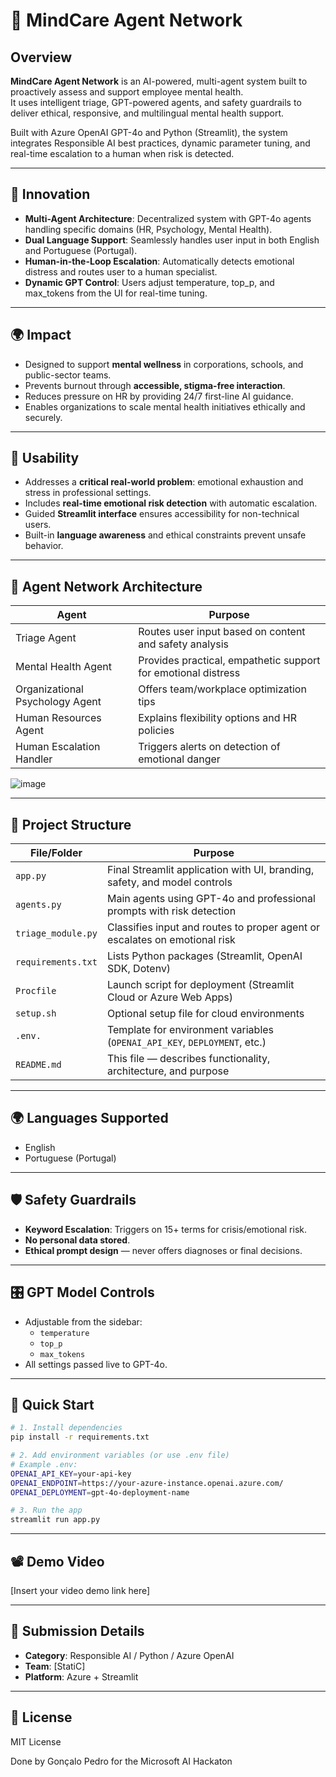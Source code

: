 # 🧠 MindCare Agent Network

## Overview
**MindCare Agent Network** is an AI-powered, multi-agent system built to proactively assess and support employee mental health.  
It uses intelligent triage, GPT-powered agents, and safety guardrails to deliver ethical, responsive, and multilingual mental health support.

Built with Azure OpenAI GPT-4o and Python (Streamlit), the system integrates Responsible AI best practices, dynamic parameter tuning, and real-time escalation to a human when risk is detected.

---

## 🔬 Innovation
- **Multi-Agent Architecture**: Decentralized system with GPT-4o agents handling specific domains (HR, Psychology, Mental Health).
- **Dual Language Support**: Seamlessly handles user input in both English and Portuguese (Portugal).
- **Human-in-the-Loop Escalation**: Automatically detects emotional distress and routes user to a human specialist.
- **Dynamic GPT Control**: Users adjust temperature, top_p, and max_tokens from the UI for real-time tuning.

---

## 🌍 Impact
- Designed to support **mental wellness** in corporations, schools, and public-sector teams.
- Prevents burnout through **accessible, stigma-free interaction**.
- Reduces pressure on HR by providing 24/7 first-line AI guidance.
- Enables organizations to scale mental health initiatives ethically and securely.

---

## 🧪 Usability
- Addresses a **critical real-world problem**: emotional exhaustion and stress in professional settings.
- Includes **real-time emotional risk detection** with automatic escalation.
- Guided **Streamlit interface** ensures accessibility for non-technical users.
- Built-in **language awareness** and ethical constraints prevent unsafe behavior.

---

## 👥 Agent Network Architecture

| Agent                     | Purpose                                                      |
|--------------------------|--------------------------------------------------------------|
| Triage Agent             | Routes user input based on content and safety analysis       |
| Mental Health Agent      | Provides practical, empathetic support for emotional distress|
| Organizational Psychology Agent | Offers team/workplace optimization tips          |
| Human Resources Agent    | Explains flexibility options and HR policies                 |
| Human Escalation Handler | Triggers alerts on detection of emotional danger             |


![image](https://github.com/user-attachments/assets/b4631e74-ba98-4fa5-b0b4-5f33a922be64)


---

## 📁 Project Structure

| File/Folder               | Purpose                                                                          |
|--------------------------|----------------------------------------------------------------------------------|
| `app.py`                 | Final Streamlit application with UI, branding, safety, and model controls        |
| `agents.py`              | Main agents using GPT-4o and professional prompts with risk detection     |
| `triage_module.py`       | Classifies input and routes to proper agent or escalates on emotional risk      |
| `requirements.txt`       | Lists Python packages (Streamlit, OpenAI SDK, Dotenv)                           |
| `Procfile`               | Launch script for deployment (Streamlit Cloud or Azure Web Apps)                |
| `setup.sh`               | Optional setup file for cloud environments                                      |
| `.env.`                  | Template for environment variables (`OPENAI_API_KEY`, `DEPLOYMENT`, etc.)      |
| `README.md`              | This file — describes functionality, architecture, and purpose                  |

---

## 🌍 Languages Supported
- English
- Portuguese (Portugal)

---

## 🛡️ Safety Guardrails
- **Keyword Escalation**: Triggers on 15+ terms for crisis/emotional risk.
- **No personal data stored**.
- **Ethical prompt design** — never offers diagnoses or final decisions.

---

## 🎛️ GPT Model Controls
- Adjustable from the sidebar:
  - `temperature`
  - `top_p`
  - `max_tokens`
- All settings passed live to GPT-4o.

---

## 🚀 Quick Start

```bash
# 1. Install dependencies
pip install -r requirements.txt

# 2. Add environment variables (or use .env file)
# Example .env:
OPENAI_API_KEY=your-api-key
OPENAI_ENDPOINT=https://your-azure-instance.openai.azure.com/
OPENAI_DEPLOYMENT=gpt-4o-deployment-name

# 3. Run the app
streamlit run app.py
```

---

## 📽️ Demo Video
[Insert your video demo link here]

---

## 🧾 Submission Details
- **Category**: Responsible AI / Python / Azure OpenAI
- **Team**: [StatiC]
- **Platform**: Azure + Streamlit

---

## 📜 License
MIT License

Done by Gonçalo Pedro for the Microsoft AI Hackaton
